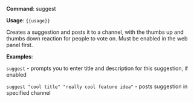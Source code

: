 **Command**: suggest

**Usage**: `{{usage}}`

Creates a suggestion and posts it to a channel, with the thumbs up and thumbs down reaction for people to vote on. Must be enabled in the web panel first.



**Examples**:

`suggest` - prompts you to enter title and description for this suggestion, if enabled

`suggest "cool title" "really cool feature idea"` - posts suggestion in specified channel
